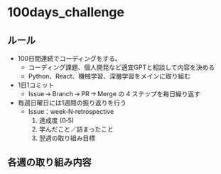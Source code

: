 # 100days_challenge

## ルール
- 100日間連続でコーディングをする。
  - コーディング課題、個人開発など適宜GPTと相談して内容を決める
  - Python、React、機械学習、深層学習をメインに取り組む 
- 1日1コミット
  - Issue → Branch → PR → Merge の 4 ステップを毎日繰り返す
- 毎週日曜日には1週間の振り返りを行う
  - Issue：week‑N‑retrospective
    1. 達成度 (0‑5)
    2. 学んだこと／詰まったこと
    3. 翌週の取り組み目標

## 各週の取り組み内容




